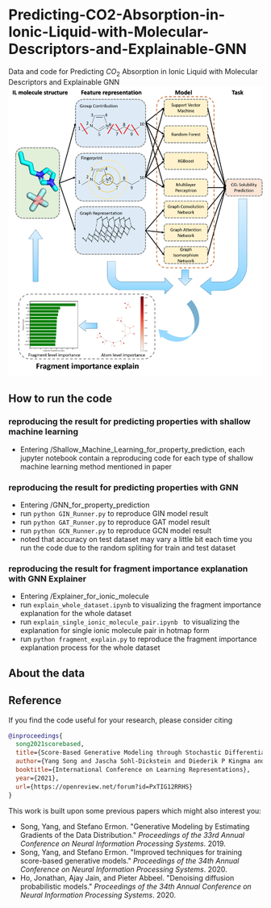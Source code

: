 # Predicting-CO2-Absorption-in-Ionic-Liquid-with-Molecular-Descriptors-and-Explainable-GNN
Data and code for Predicting $CO_2$ Absorption in Ionic Liquid with Molecular Descriptors and Explainable GNN
![paper pipeline](https://github.com/ftyuejian/Predicting-CO2-Absorption-in-Ionic-Liquid-with-Molecular-Descriptors-and-Explainable-GNN/blob/main/figure/overall.png)

## How to run the code
### reproducing the result for predicting properties with shallow machine learning
* Entering /Shallow_Machine_Learning_for_property_prediction, each jupyter notebook contain a reproducing code for each type of shallow machine learning method mentioned in paper
### reproducing the result for predicting properties with GNN
* Entering /GNN_for_property_prediction
* run `python GIN_Runner.py` to reproduce GIN model result
* run `python GAT_Runner.py` to reproduce GAT model result
* run `python GCN_Runner.py` to reproduce GCN model result
* noted that accuracy on test dataset may vary a little bit each time you run the code due to the random spliting for train and test dataset
### reproducing the result for fragment importance explanation with GNN Explainer
* Entering /Explainer_for_ionic_molecule
* run `explain_whole_dataset.ipynb` to visualizing the fragment importance explanation for the whole dataset 
* run `explain_single_ionic_molecule_pair.ipynb ` to visualizing the explanation for single ionic molecule pair in hotmap form
* run `python fragment_explain.py` to reproduce the fragment importance explanation process for the whole dataset

## About the data






## Reference

If you find the code useful for your research, please consider citing
```bib
@inproceedings{
  song2021scorebased,
  title={Score-Based Generative Modeling through Stochastic Differential Equations},
  author={Yang Song and Jascha Sohl-Dickstein and Diederik P Kingma and Abhishek Kumar and Stefano Ermon and Ben Poole},
  booktitle={International Conference on Learning Representations},
  year={2021},
  url={https://openreview.net/forum?id=PxTIG12RRHS}
}
```

This work is built upon some previous papers which might also interest you:

* Song, Yang, and Stefano Ermon. "Generative Modeling by Estimating Gradients of the Data Distribution." *Proceedings of the 33rd Annual Conference on Neural Information Processing Systems*. 2019.
* Song, Yang, and Stefano Ermon. "Improved techniques for training score-based generative models." *Proceedings of the 34th Annual Conference on Neural Information Processing Systems*. 2020.
* Ho, Jonathan, Ajay Jain, and Pieter Abbeel. "Denoising diffusion probabilistic models." *Proceedings of the 34th Annual Conference on Neural Information Processing Systems*. 2020.



